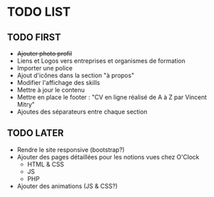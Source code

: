 # TODO LIST

## TODO FIRST

- ~~Ajouter photo profil~~
- Liens et Logos vers entreprises et organismes de formation
- Importer une police
- Ajout d'icônes dans la section "à propos"
- Modifier l'affichage des skills
- Mettre à jour le contenu
- Mettre en place le footer : "CV en ligne réalisé de A à Z par Vincent Mitry"
- Ajoutes des séparateurs entre chaque section

## TODO LATER

- Rendre le site responsive (bootstrap?)
- Ajouter des pages détaillées pour les notions vues chez O'Clock
  - HTML & CSS
  - JS
  - PHP
- Ajouter des animations (JS & CSS?)
